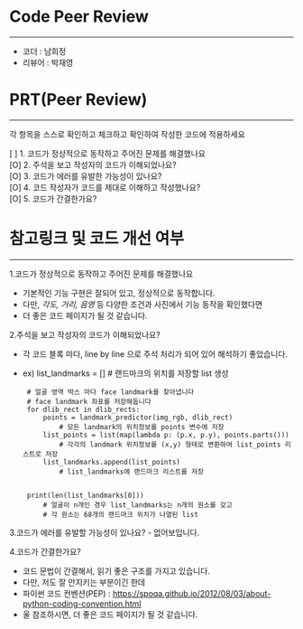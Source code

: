 
# Code Peer Review 
--------
- 코더 : 남희정
- 리뷰어 : 박재영
# PRT(Peer Review)
--------
각 항목을 스스로 확인하고 체크하고 확인하여 작성한 코드에 적용하세요  

[ ] 1. 코드가 정상적으로 동작하고 주어진 문제를 해결했나요  
[O] 2. 주석을 보고 작성자의 코드가 이해되었나요?  
[O] 3. 코드가 에러를 유발한 가능성이 있나요?  
[O] 4. 코드 작성자가 코드를 제대로 이해하고 작성했나요?  
[O] 5. 코드가 간결한가요?  

# 참고링크 및 코드 개선 여부 
----------
1.코드가 정상적으로 동작하고 주어진 문제를 해결했나요  
  - 기본적인 기능 구현은 잘되어 있고, 정상적으로 동작합니다.
  - 다만, *각도, 거리, 음영* 등 다양한 조건과 사진에서 기능 동작을 확인했다면 
  - 더 좋은 코드 페이지가 될 것 같습니다. 

2.주석을 보고 작성자의 코드가 이해되었나요? 
   - 각 코드 블록 마다, line by line 으로 주석 처리가 되어 있어 해석하기 좋았습니다.
   - ex)
          list_landmarks = []
          # 랜드마크의 위치를 저장할 list 생성    

          # 얼굴 영역 박스 마다 face landmark를 찾아냅니다
          # face landmark 좌표를 저장해둡니다
          for dlib_rect in dlib_rects:
              points = landmark_predictor(img_rgb, dlib_rect)
                  # 모든 landmark의 위치정보를 points 변수에 저장
              list_points = list(map(lambda p: (p.x, p.y), points.parts()))
                  # 각각의 landmark 위치정보를 (x,y) 형태로 변환하여 list_points 리스트로 저장
              list_landmarks.append(list_points)
                  # list_landmarks에 랜드마크 리스트를 저장


          print(len(list_landmarks[0]))
              # 얼굴이 n개인 경우 list_landmarks는 n개의 원소를 갖고
              # 각 원소는 68개의 랜드마크 위치가 나열된 list 

3.코드가 에러를 유발할 가능성이 있나요?
    - 없어보입니다.  
    
4.코드가 간결한가요?       
 - 코드 문법이 간결해서, 읽기 좋은 구조를 가지고 있습니다.    
 - 다만, 저도 잘 안지키는 부분이긴 한데     
 - 파이썬 코드 컨벤션(PEP) :  https://spoqa.github.io/2012/08/03/about-python-coding-convention.html      
 - 울 참조하시면, 더 좋은 코드 페이지가 될 것 같습니다.      
   

